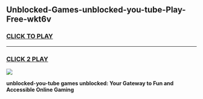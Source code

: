 
## Unblocked-Games-unblocked-you-tube-Play-Free-wkt6v
<h3>
<a href="https://premium76.site?title=unblocked-you-tube&ref=23A">CLICK TO PLAY</a></h3>
<hr>

<h3>
<a href="https://premium76.site?title=unblocked-you-tube&ref=23A">CLICK 2 PLAY</a>
  
</h3>

<a href="https://premium76.site?title=unblocked-you-tube&ref=23A"><img src="https://clearcache.store/games.png"></a>


**unblocked-you-tube games unblocked: Your Gateway to Fun and Accessible Online Gaming**
